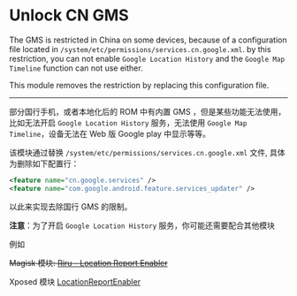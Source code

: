 # Unlock CN GMS

The GMS is restricted in China on some devices, because of a configuration file located in `/system/etc/permissions/services.cn.google.xml`.
by this restriction, you can not enable `Google Location History` and the `Google Map Timeline` function can not use either.

This module removes the restriction by replacing this configuration file.

---
部分国行手机，或者本地化后的 ROM 中有内置 GMS ，但是某些功能无法使用，比如无法开启 `Google Location History` 服务，无法使用 `Google Map Timeline`，设备无法在 Web 版 Google play 中显示等等。

该模块通过替换 `/system/etc/permissions/services.cn.google.xml` 文件, 具体为删除如下配置行：

 ```xml
 <feature name="cn.google.services" />
 <feature name="com.google.android.feature.services_updater" />
 ```

 以此来实现去除国行 GMS 的限制。

 **注意**：为了开启 `Google Location History` 服务，你可能还需要配合其他模块

 例如

 ~~Magisk 模块: [Riru - Location Report Enabler](https://github.com/RikkaApps/Riru-LocationReportEnabler)~~

 Xposed 模块 [LocationReportEnabler](https://github.com/GhostFlying/LocationReportEnabler)
